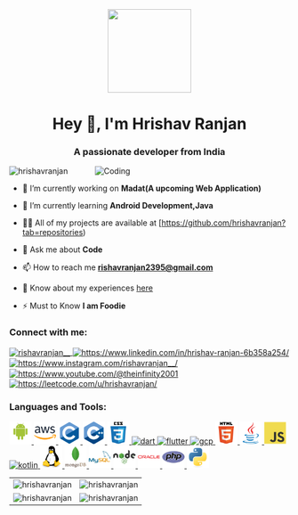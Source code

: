 <div align="center">
  <img src="https://media1.giphy.com/media/v1.Y2lkPTc5MGI3NjExbjZzMDluMHhnaHZ4ajR5ajFjZHFuOG4wYWI3OTZzaGM2Y3Y5bjF6dSZlcD12MV9pbnRlcm5hbF9naWZfYnlfaWQmY3Q9Zw/3o7TKMt1VVNkHV2PaE/giphy.webp" align="center" height="150" width="150" />
</div> 

<h1 align="center">Hey 👋, I'm Hrishav Ranjan</h1>
<h3 align="center">A passionate developer from India</h3>

<img align="right" alt="Coding" width="350" src="https://media3.giphy.com/media/v1.Y2lkPTc5MGI3NjExcTR6MXF1b3JqangweGxkcjN3bWcwcWZlbjE4ZWMzMzFyNDN3ZzJyaSZlcD12MV9pbnRlcm5hbF9naWZfYnlfaWQmY3Q9Zw/QDjpIL6oNCVZ4qzGs7/giphy.webp">

<p align="left"> 
  <img src="https://komarev.com/ghpvc/?username=hrishavranjan&label=Profile%20views&color=0e75b6&style=flat" alt="hrishavranjan" /> 
</p>

- 🔭 I’m currently working on **Madat(A upcoming Web Application)**

- 🌱 I’m currently learning **Android Development,Java**

- 👨‍💻 All of my projects are available at [https://github.com/hrishavranjan?tab=repositories)

- 💬 Ask me about **Code**

- 📫 How to reach me **rishavranjan2395@gmail.com**

- 📄 Know about my experiences [here](https://drive.google.com/file/d/19GT13YdEbs3u9eg2Ufu35niBcHfvh3Ks/view)

- ⚡ Must to Know **I am Foodie**

<h3 align="left">Connect with me:</h3>
<p align="left">
  <a href="https://twitter.com/rishavranjan__" target="blank">
    <img align="center" src="https://raw.githubusercontent.com/rahuldkjain/github-profile-readme-generator/master/src/images/icons/Social/twitter.svg" alt="rishavranjan__" height="30" width="40" />
  </a>
  <a href="https://www.linkedin.com/in/hrishav-ranjan-6b358a254/" target="blank">
    <img align="center" src="https://raw.githubusercontent.com/rahuldkjain/github-profile-readme-generator/master/src/images/icons/Social/linked-in-alt.svg" alt="https://www.linkedin.com/in/hrishav-ranjan-6b358a254/" height="30" width="40" />
  </a>
  <a href="https://www.instagram.com/rishavranjan__/" target="blank">
    <img align="center" src="https://raw.githubusercontent.com/rahuldkjain/github-profile-readme-generator/master/src/images/icons/Social/instagram.svg" alt="https://www.instagram.com/rishavranjan__/" height="30" width="40" />
  </a>
  <a href="https://www.youtube.com/@theinfinity2001" target="blank">
    <img align="center" src="https://raw.githubusercontent.com/rahuldkjain/github-profile-readme-generator/master/src/images/icons/Social/youtube.svg" alt="https://www.youtube.com/@theinfinity2001" height="30" width="40" />
  </a>
  <a href="https://leetcode.com/u/hrishavranjan/" target="blank">
    <img align="center" src="https://raw.githubusercontent.com/rahuldkjain/github-profile-readme-generator/master/src/images/icons/Social/leet-code.svg" alt="https://leetcode.com/u/hrishavranjan/" height="30" width="40" />
  </a>
</p>

<h3 align="left">Languages and Tools:</h3>
<p align="left"> 
  <a href="https://developer.android.com" target="_blank" rel="noreferrer"> 
    <img src="https://raw.githubusercontent.com/devicons/devicon/master/icons/android/android-original-wordmark.svg" alt="android" width="40" height="40"/> 
  </a> 
  <a href="https://aws.amazon.com" target="_blank" rel="noreferrer"> 
    <img src="https://raw.githubusercontent.com/devicons/devicon/master/icons/amazonwebservices/amazonwebservices-original-wordmark.svg" alt="aws" width="40" height="40"/> 
  </a> 
  <a href="https://www.cprogramming.com/" target="_blank" rel="noreferrer"> 
    <img src="https://raw.githubusercontent.com/devicons/devicon/master/icons/c/c-original.svg" alt="c" width="40" height="40"/> 
  </a> 
  <a href="https://www.w3schools.com/cpp/" target="_blank" rel="noreferrer"> 
    <img src="https://raw.githubusercontent.com/devicons/devicon/master/icons/cplusplus/cplusplus-original.svg" alt="cplusplus" width="40" height="40"/> 
  </a> 
  <a href="https://www.w3schools.com/css/" target="_blank" rel="noreferrer"> 
    <img src="https://raw.githubusercontent.com/devicons/devicon/master/icons/css3/css3-original-wordmark.svg" alt="css3" width="40" height="40"/> 
  </a> 
  <a href="https://dart.dev" target="_blank" rel="noreferrer"> 
    <img src="https://www.vectorlogo.zone/logos/dartlang/dartlang-icon.svg" alt="dart" width="40" height="40"/> 
  </a> 
  <a href="https://flutter.dev" target="_blank" rel="noreferrer"> 
    <img src="https://www.vectorlogo.zone/logos/flutterio/flutterio-icon.svg" alt="flutter" width="40" height="40"/> 
  </a> 
  <a href="https://cloud.google.com" target="_blank" rel="noreferrer"> 
    <img src="https://www.vectorlogo.zone/logos/google_cloud/google_cloud-icon.svg" alt="gcp" width="40" height="40"/> 
  </a> 
  <a href="https://www.w3.org/html/" target="_blank" rel="noreferrer"> 
    <img src="https://raw.githubusercontent.com/devicons/devicon/master/icons/html5/html5-original-wordmark.svg" alt="html5" width="40" height="40"/> 
  </a> 
  <a href="https://www.java.com" target="_blank" rel="noreferrer"> 
    <img src="https://raw.githubusercontent.com/devicons/devicon/master/icons/java/java-original.svg" alt="java" width="40" height="40"/> 
  </a> 
  <a href="https://developer.mozilla.org/en-US/docs/Web/JavaScript" target="_blank" rel="noreferrer"> 
    <img src="https://raw.githubusercontent.com/devicons/devicon/master/icons/javascript/javascript-original.svg" alt="javascript" width="40" height="40"/> 
  </a> 
  <a href="https://kotlinlang.org" target="_blank" rel="noreferrer"> 
    <img src="https://www.vectorlogo.zone/logos/kotlinlang/kotlinlang-icon.svg" alt="kotlin" width="40" height="40"/> 
  </a> 
  <a href="https://www.linux.org/" target="_blank" rel="noreferrer"> 
    <img src="https://raw.githubusercontent.com/devicons/devicon/master/icons/linux/linux-original.svg" alt="linux" width="40" height="40"/> 
  </a> 
  <a href="https://www.mongodb.com/" target="_blank" rel="noreferrer"> 
    <img src="https://raw.githubusercontent.com/devicons/devicon/master/icons/mongodb/mongodb-original-wordmark.svg" alt="mongodb" width="40" height="40"/> 
  </a> 
  <a href="https://www.mysql.com/" target="_blank" rel="noreferrer"> 
    <img src="https://raw.githubusercontent.com/devicons/devicon/master/icons/mysql/mysql-original-wordmark.svg" alt="mysql" width="40" height="40"/> 
  </a> 
  <a href="https://nodejs.org" target="_blank" rel="noreferrer"> 
    <img src="https://raw.githubusercontent.com/devicons/devicon/master/icons/nodejs/nodejs-original-wordmark.svg" alt="nodejs" width="40" height="40"/> 
  </a> 
  <a href="https://www.oracle.com/" target="_blank" rel="noreferrer"> 
    <img src="https://raw.githubusercontent.com/devicons/devicon/master/icons/oracle/oracle-original.svg" alt="oracle" width="40" height="40"/> 
  </a> 
  <a href="https://www.php.net" target="_blank" rel="noreferrer"> 
    <img src="https://raw.githubusercontent.com/devicons/devicon/master/icons/php/php-original.svg" alt="php" width="40" height="40"/> 
  </a> 
  <a href="https://www.python.org" target="_blank" rel="noreferrer"> 
    <img src="https://raw.githubusercontent.com/devicons/devicon/master/icons/python/python-original.svg" alt="python" width="40" height="40"/> 
  </a> 
</p>

<table align="center">
  <tr>
    <td>
      <img align="center" src="https://github-readme-stats.vercel.app/api?username=hrishavranjan&show_icons=true&locale=en" alt="hrishavranjan" />
    </td>
    <td>
      <img align="center" src="https://github-readme-streak-stats.herokuapp.com/?user=hrishavranjan&" alt="hrishavranjan" />
    </td>
  </tr>
  <tr>
    <td>
      <img align="center" src="https://github-readme-stats.vercel.app/api/top-langs?username=hrishavranjan&show_icons=true&locale=en&layout=compact" alt="hrishavranjan" />
    </td>
    <td>
      <img align="center" src="https://leetcard.jacoblin.cool/hrishavranjan?theme=nord" alt="hrishavranjan" />
    </td>
  </tr>
</table>
